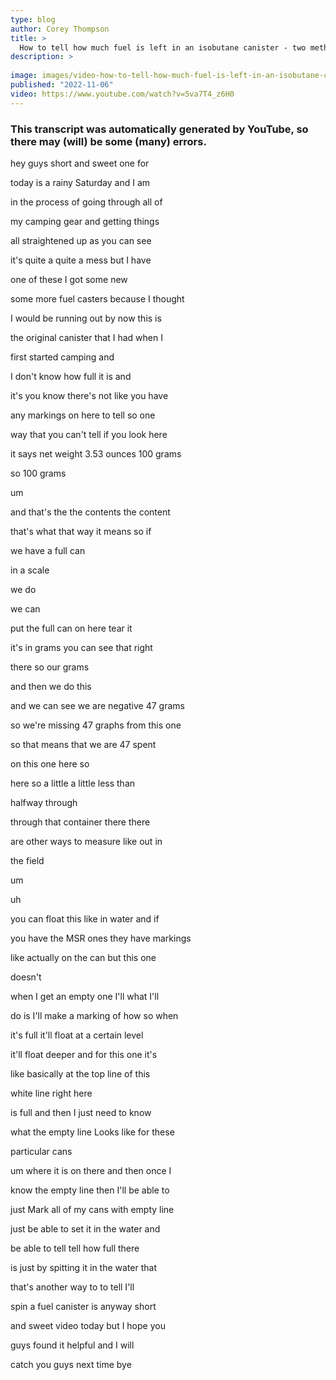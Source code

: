 ```yaml
---
type: blog
author: Corey Thompson
title: >
  How to tell how much fuel is left in an isobutane canister - two methods
description: >
  
image: images/video-how-to-tell-how-much-fuel-is-left-in-an-isobutane-canister-two-methods.jpg
published: "2022-11-06"
video: https://www.youtube.com/watch?v=5va7T4_z6H0
---
```

### This transcript was automatically generated by YouTube, so there may (will) be some (many) errors.

hey guys short and sweet one for

today is a rainy Saturday and I am

in the process of going through all of

my camping gear and getting things

all straightened up as you can see

it&#39;s quite a quite a mess but I have

one of these I got some new

some more fuel casters because I thought

I would be running out by now this is

the original canister that I had when I

first started camping and

I don&#39;t know how full it is and

it&#39;s you know there&#39;s not like you have

any markings on here to tell so one

way that you can&#39;t tell if you look here

it says net weight 3.53 ounces 100 grams

so 100 grams

um

and that&#39;s the the contents the content

that&#39;s what that way it means so if

we have a full can

in a scale

we do

we can

put the full can on here tear it

it&#39;s in grams you can see that right

there so our grams

and then we do this

and we can see we are negative 47 grams

so we&#39;re missing 47 graphs from this one

so that means that we are 47 spent

on this one here so

here so a little a little less than

halfway through

through that container there there

are other ways to measure like out in

the field

um

uh

you can float this like in water and if

you have the MSR ones they have markings

like actually on the can but this one

doesn&#39;t

when I get an empty one I&#39;ll what I&#39;ll

do is I&#39;ll make a marking of how so when

it&#39;s full it&#39;ll float at a certain level

it&#39;ll float deeper and for this one it&#39;s

like basically at the top line of this

white line right here

is full and then I just need to know

what the empty line Looks like for these

particular cans

um where it is on there and then once I

know the empty line then I&#39;ll be able to

just Mark all of my cans with empty line

just be able to set it in the water and

be able to tell tell how full there

is just by spitting it in the water that

that&#39;s another way to to tell I&#39;ll

spin a fuel canister is anyway short

and sweet video today but I hope you

guys found it helpful and I will

catch you guys next time bye
